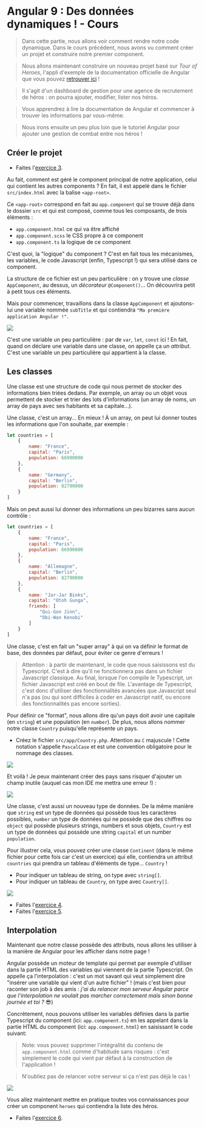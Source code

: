 # Angular 9 : Des données dynamiques ! - Cours

> Dans cette partie, nous allons voir comment rendre notre code dynamique. Dans le cours précédent, nous avons vu comment créer un projet et construire notre premier component.

> Nous allons maintenant construire un nouveau projet basé sur *Tour of Heroes*, l'appli d'exemple de la documentation officielle de Angular que vous pouvez [retrouver ici](https://angular.io/tutorial) !

> Il s'agit d'un dashboard de gestion pour une agence de recrutement de héros : on pourra ajouter, modifier, lister nos héros.

> Vous apprendrez à lire la documentation de Angular et commencer à trouver les informations par vous-même.

> Nous irons ensuite un peu plus loin que le tutoriel Angular pour ajouter une gestion de combat entre nos héros !

## Créer le projet
- Faites l'[exercice 3](exercices.md#exercice-3).

Au fait, comment est géré le component principal de notre application, celui qui contient les autres components ? En fait, il est appelé dans le fichier `src/index.html` avec la  balise `<app-root>`.

Ce `<app-root>` correspond en fait au `app.component` qui se trouve déjà dans le dossier `src` et qui est composé, comme tous les composants, de trois éléments :
- `app.component.html` ce qui va être affiché
- `app.component.scss` le CSS propre à ce component
- `app.component.ts` la logique de ce component

C'est quoi, la "logique" du component ? C'est en fait tous les mécanismes, les variables, le code Javascript (enfin, Typescript !) qui sera utilisé dans ce component.

La structure de ce fichier est un peu particulière : on y trouve une *classe* `AppComponent`, au dessus, un *décorateur* `@Component()`... On découvrira petit à petit tous ces éléments.

Mais pour commencer, travaillons dans la classe `AppComponent` et ajoutons-lui une variable nommée `subTitle` et qui contiendra `"Ma première application Angular !"`.

![](img/c0201.png)

C'est une variable un peu particulière : par de `var`, `let`, `const` ici ! En fait, quand on déclare une variable dans une classe, on appelle ça un *attribut*. C'est une variable un peu particulière qui appartient à la classe.

## Les classes

Une classe est une structure de code qui nous permet de stocker des informations bien triées dedans. Par exemple, un array ou un objet vous permettent de stocker et trier des lots d'informations (un array de noms, un array de pays avec ses habitants et sa capitale...).

Une classe, c'est un array... En mieux ! À un array, on peut lui donner toutes les informations que l'on souhaite, par exemple :

```js
let countries = [
    {
        name: "France",
        capital: "Paris",
        population: 66990000
    },
    {
        name: "Germany",
        capital: "Berlin",
        population: 82790000
    }
]
```

Mais on peut aussi lui donner des informations un peu bizarres sans aucun contrôle :
```js
let countries = [
    {
        name: "France",
        capital: "Paris",
        population: 66990000
    },
    {
        name: "Allemagne",
        capital: "Berlin",
        population: 82790000
    },
    {
        name: "Jar-Jar Binks",
        capital: "Otoh Gunga",
        friends: [
            "Qui-Gon Jinn",
            "Obi-Wan Kenobi"
        ]
    }
]
```

Une classe, c'est en fait un "super array" à qui on va définir le format de base, des données par défaut, pour éviter ce genre d'erreurs !

> Attention : à partir de maintenant, le code que nous saisissons est du Typescript. C'est à dire qu'il ne fonctionnera pas dans un fichier Javascript classique. Au final, lorsque l'on compile le Typescript, un fichier Javascript est créé en bout de file. L'avantage de Typescript, c'est donc d'utiliser des fonctionnalités avancées que Javascript seul n'a pas (ou qui sont difficiles à coder en Javascript natif, ou encore des fonctionnalités pas encore sorties).

Pour définir ce "format", nous allons dire qu'un pays doit avoir une capitale (en `string`) et une  population (en `number`). De plus, nous allons nommer notre classe `Country` puisqu'elle représente un pays.

- Créez le fichier `src/app/Country.php`. Attention au `C` majuscule ! Cette notation s'appelle `PascalCase` et est une convention obligatoire pour le nommage des classes.

![](img/c0202.png)

Et voilà ! Je peux maintenant créer des pays sans risquer d'ajouter un champ inutile (auquel cas mon IDE me mettra une erreur !) :

![](img/c0203.png)

Une classe, c'est aussi un nouveau type de données. De la même manière que `string` est un type de données qui possède tous les caractères possibles, `number` un type de données qui ne possède que des chiffres ou `object` qui possède plusieurs strings, numbers et sous objets, `Country` est un type de données qui possède une string `capital` et un number `population`.

Pour illustrer cela, vous pouvez créer une classe `Continent` (dans le même fichier pour cette fois car c'est un exercice) qui elle, contiendra un attribut `countries` qui prendra un tableau d'éléments de type... `Country` !

- Pour indiquer un tableau de string, on type avec `string[]`.
- Pour indiquer un tableau de `Country`, on type avec `Country[]`.

![](img/c0204.png)

- Faites l'[exercice 4](exercices.md#exercice-4).
- Faites l'[exercice 5](exercices.md#exercice-5).

## Interpolation

Maintenant que notre classe possède des attributs, nous allons les utiliser à la manière de Angular pour les afficher dans notre page !

Angular possède un moteur de template qui permet par exemple d'utiliser dans la partie HTML des variables qui viennent de la partie Typescript. On appelle ça l'interpolation : c'est un mot savant qui veut simplement dire "insérer une variable qui vient d'un autre fichier" ! (mais c'est bien pour raconter son job à des amis : *j'ai du relancer mon serveur Angular parce que l'interpolation ne voulait pas marcher correctement mais sinon bonne journée et toi ?* 😎)

Concrètement, nous pouvons utiliser les variables définies dans la partie Typescript du component (ici: `app.component.ts`) en les appelant dans la partie HTML du component (ici: `app.component.html`) en saisissant le code suivant:

> Note: vous pouvez supprimer l'intégralité du contenu de `app.component.html` comme d'habitude sans risques : c'est simplement le code qui vient par défaut à la construction de l'application !

> N'oubliez pas de relancer votre serveur si ça n'est pas déjà le cas !

![](img/c0205.png)

Vous allez maintenant mettre en pratique toutes vos connaissances pour créer un component `heroes` qui contiendra la liste des héros.


- Faites l'[exercice 6](exercices.md#exercice-4).
